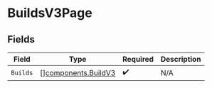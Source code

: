# BuildsV3Page


## Fields

| Field                                                      | Type                                                       | Required                                                   | Description                                                |
| ---------------------------------------------------------- | ---------------------------------------------------------- | ---------------------------------------------------------- | ---------------------------------------------------------- |
| `Builds`                                                   | [][components.BuildV3](../../models/components/buildv3.md) | :heavy_check_mark:                                         | N/A                                                        |